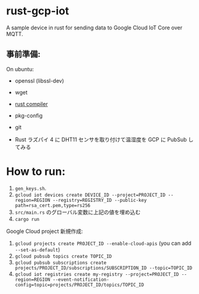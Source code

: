 # rust-gcp-iot

A sample device in rust for sending data to Google Cloud IoT Core over MQTT.

## 事前準備:

On ubuntu:

-   openssl (libssl-dev)
-   wget
-   [rust compiler](https://www.rust-lang.org)
-   pkg-config
-   git

-   Rust ラズパイ 4 に DHT11 センサを取り付けて温湿度を GCP に PubSub してみる

# How to run:

1. `gen_keys.sh`.
2. `gcloud iot devices create DEVICE_ID --project=PROJECT_ID --region=REGION --registry=REGISTRY_ID --public-key path=rsa_cert.pem,type=rs256`
3. `src/main.rs` のグローバル変数に上記の値を埋め込む
4. `cargo run`

Google Cloud project 新規作成:

1. `gcloud projects create PROJECT_ID --enable-cloud-apis` (you can add `--set-as-default`)
2. `gcloud pubsub topics create TOPIC_ID`
3. `gcloud pubsub subscriptions create projects/PROJECT_ID/subscriptions/SUBSCRIPTION_ID --topic=TOPIC_ID`
4. `gcloud iot registries create my-registry --project=PROJECT_ID --region=REGION --event-notification-config=topic=projects/PROJECT_ID/topics/TOPIC_ID`
